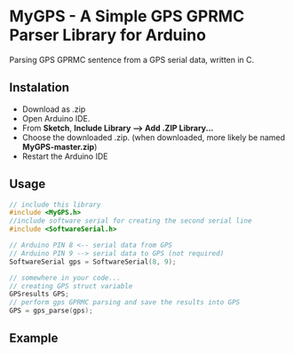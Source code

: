 # MyGPS - A Simple GPS GPRMC Parser Library for Arduino
Parsing GPS GPRMC sentence from a GPS serial data, written in C.

## Instalation
* Download as .zip
* Open Arduino IDE.
* From **Sketch**, **Include Library --> Add .ZIP Library...**
* Choose the downloaded .zip. (when downloaded, more likely be named **MyGPS-master.zip**)
* Restart the Arduino IDE

## Usage
```C
// include this library
#include <MyGPS.h>          
//include software serial for creating the second serial line
#include <SoftwareSerial.h> 

// Arduino PIN 8 <-- serial data from GPS
// Arduino PIN 9 --> serial data to GPS (not required)
SoftwareSerial gps = SoftwareSerial(8, 9);

// somewhere in your code...
// creating GPS struct variable
GPSresults GPS;
// perform gps GPRMC parsing and save the results into GPS
GPS = gps_parse(gps);
```

## Example
